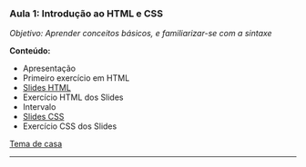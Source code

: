 ### Aula 1: Introdução ao HTML e CSS
*Objetivo: Aprender conceitos básicos, e familiarizar-se com a sintaxe*

**Conteúdo:**
 - Apresentação
 - Primeiro exercício em HTML
 - [Slides HTML](./Módulo%20de%20HTML%20%2B%20CSS%20-%20PARTE%201.pdf)
 - Exercício HTML dos Slides
 - Intervalo
 - [Slides CSS](Módulo%20de%20HTML%20%2B%20CSS%20-%20PARTE%202.pdf)
 - Exercício CSS dos Slides

[Tema de casa](./tema-de-casa-aula-01.md)

---
